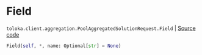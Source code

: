 # Field
`toloka.client.aggregation.PoolAggregatedSolutionRequest.Field` | [Source code](https://github.com/Toloka/toloka-kit/blob/v1.2.0.post1/src/client/aggregation.py#L44)

```python
Field(self, *, name: Optional[str] = None)
```

